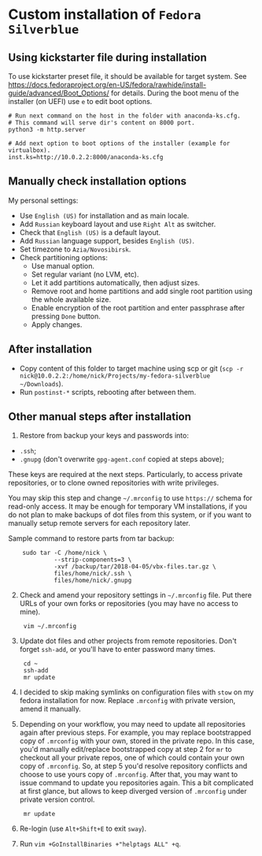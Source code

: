 # Custom installation of `Fedora Silverblue`

## Using kickstarter file during installation

To use kickstarter preset file, it should be available for target system.
See https://docs.fedoraproject.org/en-US/fedora/rawhide/install-guide/advanced/Boot_Options/ for details.
During the boot menu of the installer (on UEFI) use `e` to edit boot options.

    # Run next command on the host in the folder with anaconda-ks.cfg.
    # This command will serve dir's content on 8000 port.
    python3 -m http.server

    # Add next option to boot options of the installer (example for virtualbox).
    inst.ks=http://10.0.2.2:8000/anaconda-ks.cfg

## Manually check installation options

My personal settings:

- Use `English (US)` for installation and as main locale.
- Add `Russian` keyboard layout and use `Right Alt` as switcher.
- Check that `English (US)` is a default layout.
- Add `Russian` language support, besides `English (US)`.
- Set timezone to `Azia/Novosibirsk`.
- Check partitioning options:
  - Use manual option.
  - Set regular variant (no LVM, etc).
  - Let it add partitions automatically, then adjust sizes.
  - Remove root and home partitions and add single root partition using the whole available size.
  - Enable encryption of the root partition and enter passphrase after pressing `Done` button.
  - Apply changes.

## After installation

- Copy content of this folder to target machine using scp or git (`scp -r nick@10.0.2.2:/home/nick/Projects/my-fedora-silverblue ~/Downloads`).
- Run `postinst-*` scripts, rebooting after between them.

## Other manual steps after installation

1. Restore from backup your keys and passwords into:

  - `.ssh`;
  - `.gnupg` (don't overwrite `gpg-agent.conf` copied at steps above);

   These keys are required at the next steps. Particularly, to access private
   repositories, or to clone owned repositories with write privileges. 
    
   You may skip this step and change `~/.mrconfig` to use `https://` schema for
   read-only access. It may be enough for temporary VM installations, if you do
   not plan to make backups of dot files from this system, or if you want to
   manually setup remote servers for each repository later.

   Sample command to restore parts from tar backup:

        sudo tar -C /home/nick \
                 --strip-components=3 \
                 -xvf /backup/tar/2018-04-05/vbx-files.tar.gz \
                 files/home/nick/.ssh \
                 files/home/nick/.gnupg

2. Check and amend your repository settings in `~/.mrconfig` file. Put there
   URLs of your own forks or repositories (you may have no access to mine).

        vim ~/.mrconfig

3. Update dot files and other projects from remote repositories.  Don't forget
   `ssh-add`, or you'll have to enter password many times.

        cd ~
        ssh-add
        mr update

4. I decided to skip making symlinks on configuration files with `stow` on my
   fedora installation for now. Replace `.mrconfig` with private version, amend
   it manually.

5. Depending on your workflow, you may need to update all repositories again
   after previous steps. For example, you may replace bootstrapped copy of 
   `.mrconfig` with your own, stored in the private repo. In this case, you'd
   manually edit/replace bootstrapped copy at step 2 for `mr` to checkout all
   your private repos, one of which could contain your own copy of `.mrconfig`.
   So, at step 5 you'd resolve repository conflicts and choose to use yours 
   copy of `.mrconfig`. After that, you may want to issue command to update
   you repositories again. This a bit complicated at first glance, but allows
   to keep diverged version of `.mrconfig` under private version control.

        mr update

7. Re-login (use `Alt+Shift+E` to exit `sway`).

8. Run `vim +GoInstallBinaries +"helptags ALL" +q`.
